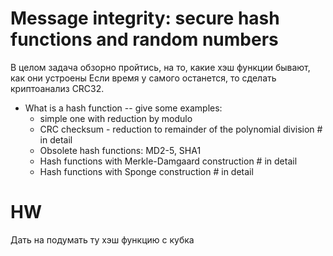 # Message integrity: secure hash functions and random numbers

В целом задача обзорно пройтись, на то, какие хэш функции бывают, как они устроены
Если время у самого останется, то сделать криптоанализ CRC32.

- What is a hash function -- give some examples: 
    - simple one with reduction by modulo
    - CRC checksum - reduction to remainder of the polynomial division # in detail
    - Obsolete hash functions: MD2-5, SHA1
    - Hash functions with Merkle-Damgaard construction # in detail
    - Hash functions with Sponge construction # in detail

# HW
Дать на подумать ту хэш функцию с кубка
